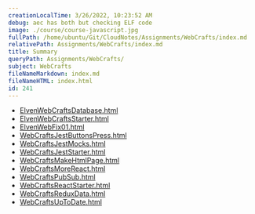 ```yaml
---
creationLocalTime: 3/26/2022, 10:23:52 AM
debug: aec has both but checking ELF code
image: ./course/course-javascript.jpg
fullPath: /home/ubuntu/Git/CloudNotes/Assignments/WebCrafts/index.md
relativePath: Assignments/WebCrafts/index.md
title: Summary
queryPath: Assignments/WebCrafts/
subject: WebCrafts
fileNameMarkdown: index.md
fileNameHTML: index.html
id: 241
---
```



<!-- toc -->
<!-- tocstop -->

* [ElvenWebCraftsDatabase.html](ElvenWebCraftsDatabase.html)
* [ElvenWebCraftsStarter.html](ElvenWebCraftsStarter.html)
* [ElvenWebFix01.html](ElvenWebFix01.html)
* [WebCraftsJestButtonsPress.html](WebCraftsJestButtonsPress.html)
* [WebCraftsJestMocks.html](WebCraftsJestMocks.html)
* [WebCraftsJestStarter.html](WebCraftsJestStarter.html)
* [WebCraftsMakeHtmlPage.html](WebCraftsMakeHtmlPage.html)
* [WebCraftsMoreReact.html](WebCraftsMoreReact.html)
* [WebCraftsPubSub.html](WebCraftsPubSub.html)
* [WebCraftsReactStarter.html](WebCraftsReactStarter.html)
* [WebCraftsReduxData.html](WebCraftsReduxData.html)
* [WebCraftsUpToDate.html](WebCraftsUpToDate.html)